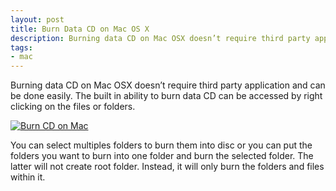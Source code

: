 ```yaml
---
layout: post
title: Burn Data CD on Mac OS X
description: Burning data CD on Mac OSX doesn’t require third party application and can be done easily
tags:
- mac
---
```

Burning data CD on Mac OSX doesn’t require third party application and can be done easily. The built in ability to burn data CD can be accessed by right clicking on the files or folders.

[ ![Burn CD on Mac][img1] ](http://images.sayzlim.net/2011/03/burn_cd.jpg "Burn CD on Mac")

[img1]: http://images.sayzlim.net/2011/03/burn_cd.jpg "Burn CD on Mac"

You can select multiples folders to burn them into disc or you can put the folders you want to burn into one folder and burn the selected folder. The latter will not create root folder. Instead, it will only burn the folders and files within it.